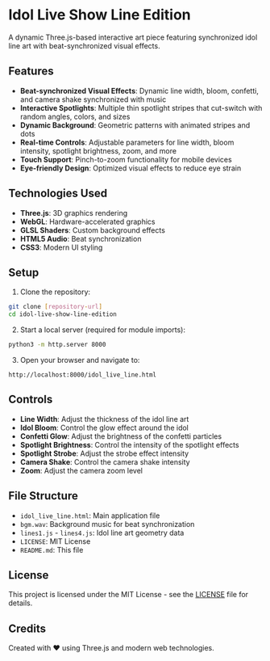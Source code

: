 # Idol Live Show Line Edition

A dynamic Three.js-based interactive art piece featuring synchronized idol line art with beat-synchronized visual effects.

## Features

- **Beat-synchronized Visual Effects**: Dynamic line width, bloom, confetti, and camera shake synchronized with music
- **Interactive Spotlights**: Multiple thin spotlight stripes that cut-switch with random angles, colors, and sizes
- **Dynamic Background**: Geometric patterns with animated stripes and dots
- **Real-time Controls**: Adjustable parameters for line width, bloom intensity, spotlight brightness, zoom, and more
- **Touch Support**: Pinch-to-zoom functionality for mobile devices
- **Eye-friendly Design**: Optimized visual effects to reduce eye strain

## Technologies Used

- **Three.js**: 3D graphics rendering
- **WebGL**: Hardware-accelerated graphics
- **GLSL Shaders**: Custom background effects
- **HTML5 Audio**: Beat synchronization
- **CSS3**: Modern UI styling

## Setup

1. Clone the repository:
```bash
git clone [repository-url]
cd idol-live-show-line-edition
```

2. Start a local server (required for module imports):
```bash
python3 -m http.server 8000
```

3. Open your browser and navigate to:
```
http://localhost:8000/idol_live_line.html
```

## Controls

- **Line Width**: Adjust the thickness of the idol line art
- **Idol Bloom**: Control the glow effect around the idol
- **Confetti Glow**: Adjust the brightness of the confetti particles
- **Spotlight Brightness**: Control the intensity of the spotlight effects
- **Spotlight Strobe**: Adjust the strobe effect intensity
- **Camera Shake**: Control the camera shake intensity
- **Zoom**: Adjust the camera zoom level

## File Structure

- `idol_live_line.html`: Main application file
- `bgm.wav`: Background music for beat synchronization
- `lines1.js` - `lines4.js`: Idol line art geometry data
- `LICENSE`: MIT License
- `README.md`: This file

## License

This project is licensed under the MIT License - see the [LICENSE](LICENSE) file for details.

## Credits

Created with ❤️ using Three.js and modern web technologies.

